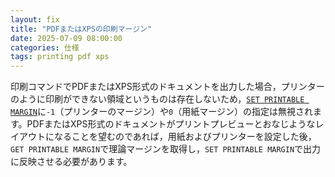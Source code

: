 ```yaml
---
layout: fix
title: "PDFまたはXPSの印刷マージン"
date: 2025-07-09 08:00:00
categories: 仕様
tags: printing pdf xps 
---
```


印刷コマンドでPDFまたはXPS形式のドキュメントを出力した場合，プリンターのように印刷ができない領域というものは存在しないため，[`SET PRINTABLE MARGIN`](https://developer.4d.com/docs/ja/commands/set-printable-margin)に`-1`（プリンターのマージン）や`0`（用紙マージン）の指定は無視されます。PDFまたはXPS形式のドキュメントがプリントプレビューとおなじようなレイアウトになることを望むのであれば，用紙およびプリンターを設定した後，`GET PRINTABLE MARGIN`で理論マージンを取得し，`SET PRINTABLE MARGIN`で出力に反映させる必要があります。